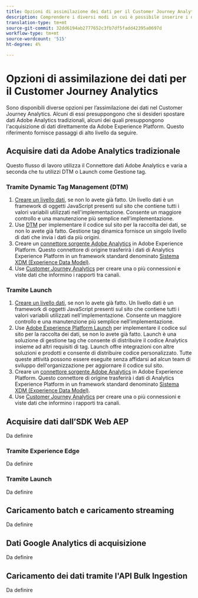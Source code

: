 ```yaml
---
title: Opzioni di assimilazione dei dati per il Customer Journey Analytics
description: Comprendere i diversi modi in cui è possibile inserire i dati nel Customer Journey Analytics
translation-type: tm+mt
source-git-commit: 32dd6194ab2777652c3fb7df5fadd42395a0697d
workflow-type: tm+mt
source-wordcount: '515'
ht-degree: 4%

---
```



# Opzioni di assimilazione dei dati per il Customer Journey Analytics

Sono disponibili diverse opzioni per l’assimilazione dei dati nel Customer Journey Analytics. Alcuni di essi presuppongono che si desideri spostare  dati Adobe Analytics tradizionali, alcuni dei quali presuppongono l&#39;acquisizione di dati direttamente da Adobe Experience Platform. Questo riferimento fornisce passaggi di alto livello da seguire.

## Acquisire dati da Adobe Analytics  tradizionale

Questo flusso di lavoro utilizza il Connettore dati Adobe Analytics  e varia a seconda che tu utilizzi DTM o Launch come Gestione tag.

### Tramite Dynamic Tag Management (DTM)

1. [Creare un livello dati](https://docs.adobe.com/content/help/en/analytics/implementation/prepare/data-layer.html), se non lo avete già fatto. Un livello dati è un framework di oggetti JavaScript presenti sul sito che contiene tutti i valori variabili utilizzati nell&#39;implementazione. Consente un maggiore controllo e una manutenzione più semplice nell&#39;implementazione.
1. Use [DTM](https://docs.adobe.com/content/help/en/analytics/implementation/other/dtm/dtm-implementation-overview.html) per implementare il codice sul sito per la raccolta dei dati, se non lo avete già fatto. Gestione tag dinamica fornisce un singolo livello di dati che invia i dati da più origini.
1. Creare un [ connettore sorgente Adobe Analytics](https://docs.adobe.com/content/help/en/experience-platform/sources/ui-tutorials/create/adobe-applications/analytics.html) in Adobe Experience Platform. Questo connettore di origine trasferirà i dati di Analytics  Experience Platform in un framework standard denominato [Sistema XDM (Experience Data Model)](https://docs.adobe.com/content/help/en/experience-platform/xdm/home.html).
1. Use [Customer Journey Analytics](https://docs.adobe.com/content/help/it-IT/analytics-platform/using/cja-overview/cja-getting-started.html) per creare una o più connessioni e viste dati che informino i rapporti tra canali.

### Tramite Launch

1. [Creare un livello dati](https://docs.adobe.com/content/help/en/analytics/implementation/prepare/data-layer.html), se non lo avete già fatto. Un livello dati è un framework di oggetti JavaScript presenti sul sito che contiene tutti i valori variabili utilizzati nell&#39;implementazione. Consente un maggiore controllo e una manutenzione più semplice nell&#39;implementazione.
1. Use [ Adobe Experience Platform Launch](https://docs.adobe.com/content/help/en/analytics/implementation/launch/overview.html) per implementare il codice sul sito per la raccolta dei dati, se non lo avete già fatto. Launch è una soluzione di gestione tag che consente di distribuire il codice Analytics insieme ad altri requisiti di tag. Launch offre integrazioni con altre soluzioni e prodotti e consente di distribuire codice personalizzato. Tutte queste attività possono essere eseguite senza affidarsi ad alcun team di sviluppo dell&#39;organizzazione per aggiornare il codice sul sito.
1. Creare un [ connettore sorgente Adobe Analytics](https://docs.adobe.com/content/help/en/experience-platform/sources/ui-tutorials/create/adobe-applications/analytics.html) in Adobe Experience Platform. Questo connettore di origine trasferirà i dati di Analytics  Experience Platform in un framework standard denominato [Sistema XDM (Experience Data Model)](https://docs.adobe.com/content/help/en/experience-platform/xdm/home.html).
1. Use [Customer Journey Analytics](https://docs.adobe.com/content/help/en/analytics-platform/using/cja-overview/cja-getting-started.html) per creare una o più connessioni e viste dati che informino i rapporti tra canali.

## Acquisire dati dall’SDK Web AEP

Da definire

### Tramite Experience Edge

Da definire

### Tramite Launch

Da definire

## Caricamento batch e caricamento streaming

Da definire

## Dati Google Analytics di acquisizione

Da definire

## Caricamento dei dati tramite l&#39;API Bulk Ingestion

Da definire